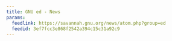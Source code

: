 ```yaml
---
title: GNU ed - News
params:
  feedlink: https://savannah.gnu.org/news/atom.php?group=ed
  feedid: 3ef7fcc3e868f2542a394c15c31a92c9
---
```


